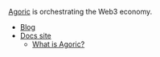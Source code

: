[Agoric](https://agoric.com/) is orchestrating the Web3 economy.

- [Blog](https://agoric.com/blog)
- [Docs site](https://docs.agoric.com)
  - [What is Agoric?](https://docs.agoric.com/what-is-agoric.html)

